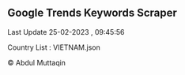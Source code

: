 

## Google Trends Keywords Scraper 
 
Last Update 25-02-2023 , 09:45:56

Country List :
VIETNAM.json



© Abdul Muttaqin 
